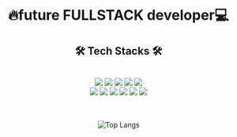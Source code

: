 <div align="center">
  <h1>🔥future FULLSTACK developer💻</h1>
</div>
<div align="center">
  <h2>🛠 Tech Stacks 🛠</h2>
</div>
<br/>
<div align="center">
  <img src="https://img.shields.io/badge/Python-3776AB?style=flat&logo=Python&logoColor=ffffff"/>
  <img src="https://img.shields.io/badge/Django-092E20?style=flat&logo=Django&logoColor=ffffff"/>
  <img src="https://img.shields.io/badge/JavaScript-F7DF1E?style=flat&logo=JavaScript&logoColor=000000"/>
  <img src="https://img.shields.io/badge/NodeJS-339933?style=flat&logo=Node.js&logoColor=ffffff"/>
  <img src="https://img.shields.io/badge/express-000000?style=flat&logo=Express&logoColor=ffffff"/>
<br/>
  <img src="https://img.shields.io/badge/HTML-E34F26?style=flat&logo=HTML5&logoColor=ffffff"/>
  <img src="https://img.shields.io/badge/CSS-1572B6?style=flat&logo=CSS3&logoColor=ffffff"/>
  <img src="https://img.shields.io/badge/React-61DAFB?style=flat&logo=React&logoColor=000000"/>
  <img src="https://img.shields.io/badge/TailwindCSS-06B6D4?style=flat&logo=Tailwind CSS&logoColor=ffffff"/>
  <img src="https://img.shields.io/badge/Sass-CC6699?style=flat&logo=Sass&logoColor=ffffff"/>
  <img src="https://img.shields.io/badge/gulp-CF4647?style=flat&logo=gulp&logoColor=ffffff"/>

<br/> 
<br/>
<br/>
  
  ![Top Langs](https://github-readme-stats.vercel.app/api/top-langs/?username=codeer-kr&layout=compact&theme=tokyonight)
</div>


